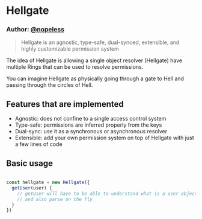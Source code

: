 # Hellgate

### Author: [@nopeless](https://github.com/nopeless)

> Hellgate is an agnostic, type-safe, dual-synced, extensible, and highly customizable permission system  

The idea of Hellgate is allowing a single object resolver (Hellgate) have multiple Rings that can be used to resolve permissions.

You can imagine Hellgate as physically going through a gate to Hell and passing through the circles of Hell.

## Features that are implemented

  * Agnostic: does not confine to a single access control system
  * Type-safe: permissions are inferred properly from the keys
  * Dual-sync: use it as a synchronous or asynchronous resolver
  * Extensible: add your own permission system on top of Hellgate with just a few lines of code

## Basic usage

```ts

const hellgate = new Hellgate({
  getUser(user) {
    // getUser will have to be able to understand what is a user object
    // and also parse on the fly
  }
})

```